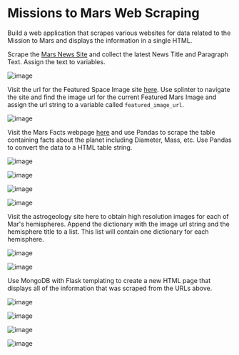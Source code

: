 # Missions to Mars Web Scraping

Build a web application that scrapes various websites for data related to the Mission to Mars and displays the information in a single HTML.

Scrape the [Mars News Site](https://redplanetscience.com/) and collect the latest News Title and Paragraph Text. Assign the text to variables.

![image](https://user-images.githubusercontent.com/79819331/120661928-b4886000-c456-11eb-9906-9d1335487075.png)



Visit the url for the Featured Space Image site [here](https://spaceimages-mars.com). Use splinter to navigate the site and find the image url for the current Featured Mars Image and assign the url string to a variable called `featured_image_url`.


![image](https://user-images.githubusercontent.com/79819331/120662439-252f7c80-c457-11eb-9e87-e386925f7ec0.png)


Visit the Mars Facts webpage [here](https://galaxyfacts-mars.com) and use Pandas to scrape the table containing facts about the planet including Diameter, Mass, etc. Use Pandas to convert the data to a HTML table string.


![image](https://user-images.githubusercontent.com/79819331/120662791-6c1d7200-c457-11eb-8a4a-121c7a27e854.png)


![image](https://user-images.githubusercontent.com/79819331/120663048-aedf4a00-c457-11eb-8ad4-7e2208ab0460.png)


![image](https://user-images.githubusercontent.com/79819331/120663325-eb12aa80-c457-11eb-8a7b-f0def8c44b2f.png)


![image](https://user-images.githubusercontent.com/79819331/120663717-447ad980-c458-11eb-9daf-28ffcb28142d.png)



Visit the astrogeology site here to obtain high resolution images for each of Mar's hemispheres. Append the dictionary with the image url string and the hemisphere title to a list. This list will contain one dictionary for each hemisphere.

![image](https://user-images.githubusercontent.com/79819331/120664042-97ed2780-c458-11eb-8d6a-d103943855f9.png)


![image](https://user-images.githubusercontent.com/79819331/120664215-bf43f480-c458-11eb-931b-896a0da90195.png)


Use MongoDB with Flask templating to create a new HTML page that displays all of the information that was scraped from the URLs above.

![image](https://user-images.githubusercontent.com/79819331/120664773-35e0f200-c459-11eb-85e9-6075df9de416.png)


![image](https://user-images.githubusercontent.com/79819331/120665454-c91a2780-c459-11eb-91bf-c6312618b997.png)



![image](https://user-images.githubusercontent.com/79819331/120665914-3037dc00-c45a-11eb-9981-502a2f4b082d.png)




![image](https://user-images.githubusercontent.com/79819331/120665249-9a03b600-c459-11eb-97c3-d050405de7eb.png)







